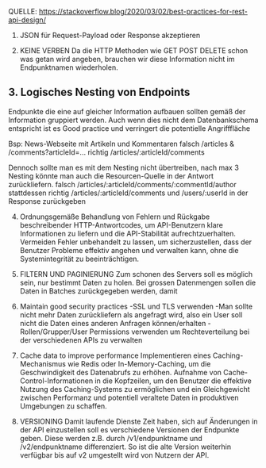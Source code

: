 QUELLE: https://stackoverflow.blog/2020/03/02/best-practices-for-rest-api-design/


1. JSON für Request-Payload oder Response akzeptieren

2. KEINE VERBEN
Da die HTTP Methoden wie GET POST DELETE schon was getan wird angeben,
brauchen wir diese Information nicht im Endpunktnamen wiederholen.

## 3. Logisches Nesting von Endpoints
Endpunkte die eine auf gleicher Information aufbauen sollten gemäß der Information gruppiert werden.
Auch wenn dies nicht dem Datenbankschema entspricht ist es Good practice und verringert die potentielle Angrifffläche

Bsp:
News-Webseite mit Artikeln und Kommentaren
falsch /articles & /comments?articleId=...
richtig /articles/:articleId/comments

Dennoch sollte man es mit dem Nesting nicht übertreiben, nach max 3 Nesting könnte man auch die Resourcen-Quelle in der Antwort zurückliefern.
falsch /articles/:articleId/comments/:commentId/author 
stattdessen richtig /articles/:articleId/comments und /users/:userId in der Response zurückgeben

4. Ordnungsgemäße Behandlung von Fehlern und Rückgabe beschreibender HTTP-Antwortcodes, um API-Benutzern klare Informationen zu liefern
und die API-Stabilität aufrechtzuerhalten.
Vermeiden Fehler unbehandelt zu lassen, um sicherzustellen, 
dass der Benutzer Probleme effektiv angehen und verwalten kann, ohne die Systemintegrität zu beeinträchtigen.

5. FILTERN UND PAGINIERUNG
Zum schonen des Servers soll es möglich sein, nur bestimmt Daten zu holen.
Bei grossen Datenmengen sollen die Daten in Batches zurückgegeben werden, damit

6. Maintain good security practices
-SSL und TLS verwenden
-Man sollte nicht mehr Daten zurückliefern als angefragt wird, also ein User soll nicht die Daten eines anderen Anfragen können/erhalten
-Rollen/Grupper/User Permissions verwenden um Rechteverteilung bei der verschiedenen APIs zu verwalten

7. Cache data to improve performance
Implementieren eines Caching-Mechanismus wie Redis oder In-Memory-Caching, um die Geschwindigkeit des Datenabrufs zu erhöhen. 
Aufnahme von Cache-Control-Informationen in die Kopfzeilen, um den Benutzer die effektive Nutzung des Caching-Systems zu ermöglichen und
ein Gleichgewicht zwischen Performanz und potentiell veraltete Daten in produktiven Umgebungen zu schaffen.

8. VERSIONING
Damit laufende Dienste Zeit haben, sich auf Änderungen in der API einzustellen soll
es verschiedene Versionen der Endpunkte geben. Diese werden z.B. durch /v1/endpunktname und
/v2/endpunktname differenziert. So ist die alte Version weiterhin verfügbar bis auf v2 umgestellt wird von Nutzern der API.
